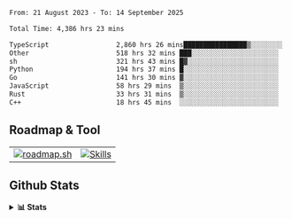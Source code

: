 <!--START_SECTION:waka-->

```txt
From: 21 August 2023 - To: 14 September 2025

Total Time: 4,386 hrs 23 mins

TypeScript                 2,860 hrs 26 mins████████████████▒░░░░░░░░   65.21 %
Other                      518 hrs 32 mins ███░░░░░░░░░░░░░░░░░░░░░░   11.82 %
sh                         321 hrs 43 mins █▓░░░░░░░░░░░░░░░░░░░░░░░   07.33 %
Python                     194 hrs 37 mins █░░░░░░░░░░░░░░░░░░░░░░░░   04.44 %
Go                         141 hrs 30 mins ▓░░░░░░░░░░░░░░░░░░░░░░░░   03.23 %
JavaScript                 58 hrs 29 mins  ▒░░░░░░░░░░░░░░░░░░░░░░░░   01.33 %
Rust                       33 hrs 31 mins  ▒░░░░░░░░░░░░░░░░░░░░░░░░   00.76 %
C++                        18 hrs 45 mins  ░░░░░░░░░░░░░░░░░░░░░░░░░   00.43 %
```

<!--END_SECTION:waka-->

## Roadmap & Tool
<table align="center">
  <tr>
    <td>
      <a href="https://roadmap.sh">
        <img src="https://roadmap.sh/card/tall/6505f3e78dfc79db2fff8e3e?variant=dark" alt="roadmap.sh" />
      </a>
    </td>
    <td>
      <a href="https://github.com/chaninlaw">
        <img src="https://skillicons.dev/icons?i=js,typescript,nodejs,nestjs,react,next,astro,html,css,tailwind,postgres,prisma,docker,git,rust,go&perline=7&theme=dark" alt="Skills" />
      </a>
    </td>
  </tr>
</table>

## Github Stats
<details close>
  <summary><b>📊 Stats</b></summary>
  <div align="center">
    
<picture>
  <source
    srcset="https://github-readme-stats.vercel.app/api?username=chaninlaw&show_icons=true&theme=dark"
    media="(prefers-color-scheme: dark)"
  />
  <source
    srcset="https://github-readme-stats.vercel.app/api?username=chaninlaw&show_icons=true"
    media="(prefers-color-scheme: light), (prefers-color-scheme: no-preference)"
  />
  <img src="https://github-readme-stats.vercel.app/api?username=chaninlaw&show_icons=true" />
</picture>
    
<picture>
  <source
    srcset="https://github-readme-stats.vercel.app/api/top-langs/?username=chaninlaw&layout=donut&theme=dark"
    media="(prefers-color-scheme: dark)"
  />
  <source
    srcset="https://github-readme-stats.vercel.app/api/top-langs/?username=chaninlaw&layout=donut"
    media="(prefers-color-scheme: light), (prefers-color-scheme: no-preference)"
  />
  <img src="https://github-readme-stats.vercel.app/api/top-langs/?username=chaninlaw&layout=donut" />
</picture>
    
  </div>
  
</details>

